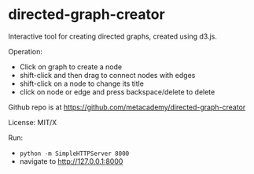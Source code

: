 directed-graph-creator
======================

Interactive tool for creating directed graphs, created using d3.js.

Operation:

* Click on graph to create a node
* shift-click and then drag to connect nodes with edges
* shift-click on a node to change its title
* click on node or edge and press backspace/delete to delete

Github repo is at https://github.com/metacademy/directed-graph-creator

License: MIT/X

Run:

* `python -m SimpleHTTPServer 8000`
* navigate to http://127.0.0.1:8000






